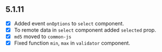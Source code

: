 ## 5.1.11

+ [x] Added event `onOptions` to `select` component.
+ [x] To remote data in `select` component added `selected` prop.
+ [x] `md5` moved to `common-js`
+ [x] Fixed function `min`, `max` in `validator` component.